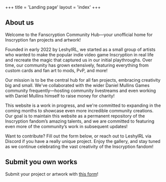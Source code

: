 +++
title = 'Landing page'
layout = 'index'
+++

## About us

Welcome to the Fanscryption Community Hub—your unofficial home for Inscryption fan projects and artwork!

Founded in early 2022 by LeshyIRL, we started as a small group of artists who wanted to make the popular indie video
game Inscryption in real life and recreate the magic that captured us in our initial playthroughs. Over time, our
community has grown extensively, featuring everything from custom cards and fan art to mods, PvP, and more!

Our mission is to be the central hub for all fan projects, embracing creativity big and small. We've collaborated with
the wider Daniel Mullins Games community frequently—hosting community livestreams and even working with Daniel Mullins
himself to raise money for charity!

This website is a work in progress, and we're committed to expanding in the coming months to showcase even more
incredible community creations. Our goal is to maintain this website as a permanent repository of the Inscryption
fandom’s amazing talents, and we are committed to featuring even more of the community’s work in subsequent updates!

Want to contribute? Fill out the form below, or reach out to LeshyIRL via Discord if you have a really unique project.
Enjoy the gallery, and stay tuned as we continue celebrating the vast creativity of the Inscryption fandom!

## Submit you own works

Submit your project or artwork with [this form](https://forms.gle/NwhysGg3UBQTEk6f7)!